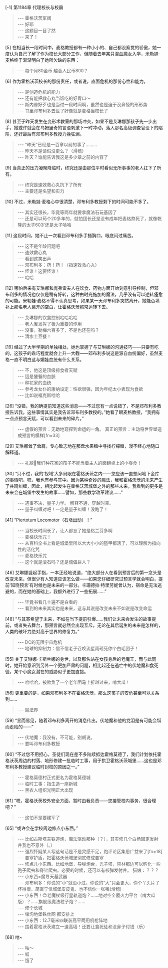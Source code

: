 
[-1] 第1184章 代理校长与校霸
>--- 霍格沃茨军阀<br>
>--- 好耶<br>
>--- 这题目一目了然<br>
>--- 来了！<br>

[5] 在相当长一段时间中，麦格教授都有一种小小的、自己都没察觉的骄傲，她一度认为自己了解了作为校长大部分工作，但随着去年某只混血魔女入学，米勒娃·麦格终于渐渐明白了她所欠缺的东西：
>--- 每个月80金币 越合人民币800？<br>

[6] 作为霍格沃茨校长的那份责任，或者说，直面危机的那份心性和能力。
>--- 是创造危机的能力<br>
>--- 还有能把救心丸当饭吃的好胃口～<br>
>--- 斯内普好歹也是当过一段时间啊，虽然也是迫于没鼻怪的形形势<br>
>--- 书里邓布利多去世了好像就是麦格当校长了<br>

[8] 甚至于昨天发生在变形术教室的那场冲突，如果不是艾琳娜那孩子先一步出手，她或许就会在乌姆里奇的言语刺激下一时冲动，落入那名高级调查官设下的陷阱，还好最后有邓布利多教授力挽狂澜。
>--- “昨天”已经是一百章以前的事了………<br>
>--- 昨天不是请假没更么？（滑稽）<br>
>--- 昨天？谁能告诉我这是多少章之前的内容了<br>

[9] 当真正的压力凝聚降临时，终究还是由那位平时看似无所事事的老人扛下了所有。
>--- 终究是速效救心丸抗下了所有<br>
>--- 主要还是名望和实力<br>

[10] 不过，米勒娃·麦格心中很清楚，邓布利多教授剩下的时间可能不多了。
>--- 其实还很长，毕竟等两年就要拿魔法石玩基因了<br>
>--- 还是可以苟个20多年的，就怕团长还是没有成年把麦格熬死了，就像乾隆的太子60岁还是太子哈哈<br>

[11] 这段时间，她不止一次看到邓布利多手捂胸口，眼底闪过痛苦。
>--- 这不是年龄问题吧<br>
>--- 速效救心丸<br>
>--- 看到这笑出声<br>
>--- 邓布利多：药！药！（指速效救心丸）<br>
>--- 怪谁！这要怪谁！<br>
>--- 哈哈<br>

[12] 哪怕后来有艾琳娜和庞弗雷夫人在饮食、药物方面开始刻意引导控制，但邓布利多的情况也仅仅是稍有好转，这种由时光施加的魔法，几乎没有可以逆转痊愈的可能。米勒娃·麦格不得不认真思考，如果某一天邓布利多突然离开，她能否填补上那名老人离开的空白，让霍格沃茨照常运转下去。
>--- 艾琳娜的饮食控制哈哈哈哈<br>
>--- 老人餐发挥了极为重要的作用<br>
>--- 没事，勒梅六百多了，不是也还在吗？<br>
>--- 清水土豆餐！<br>

[19] 经过了大半学期的单独相处，她也掌握了与艾琳娜的沟通技巧——只要有吃的，这孩子的乖巧程度就会上升一大截——邓布利多说这是源自血统偏好，虽然麦格一直不明白这与媚娃血统有什么关系。
>--- 不，他这是顶级掠食者天赋<br>
>--- 這是饕餮的血脈<br>
>--- 种花家的血统<br>
>--- 参考龙女仆的康纳设定：性欲很强，因为年纪太小表现为食欲<br>
>--- 比如说福克斯哈哈<br>

[26] “没错，我的确提前知道这些消息——不过您有一点说错了，不是邓布利多教授告诉我，这些事情其实是我告诉邓布利多教授的。”她看了眼麦格教授，“我拥有一点点预言天赋，可以看到未来的碎片。”
>--- 虚假的预言：无助地窥探到命运的一角。
真正的预言：主动将世界塑造成预言的模样[fn=33]<br>

[29] 艾琳娜耸了耸肩，专心致志地在那盘水果糖中寻找柠檬糖，漫不经心地随口解释道。
>--- 礼貌🎩我们种花家的孩子不能当着主人的面翻桌上的小零食！<br>

[30] “只不过，我的‘视域’大多局限在霍格沃茨之内——您应该一直想问地下金库的事情吧，嗯，我也有参与其中。因为某种奇妙的魔法，我和霍格沃茨的未来产生了共鸣纠缠，因此，相比起发生在霍格沃茨城堡之外的那些未来，我看到的更多是未来会在城堡中发生的故事……譬如，那些教学改革建议……”
>--- 遇事不决，量子力学。
解释不通，穿越时空。<br>
>--- 量子纠缠对吧！一定是量子纠缠！没跑了！<br>

[41] “Piertotum Locomotor（石墩出动）！”
>--- 当校长时间长了，让人都忘了她是格兰芬多啊<br>
>--- 麦格快乐咒！<br>
>--- 从百科全书上看是城堡里所以大大小小的盔甲都活了，可以理解为指向性的活化咒<br>
>--- 麦格快乐咒<br>
>--- 这个就是滚石吗？还是傀儡巨人？<br>

[46] 艾琳娜竖起手指，一本正经地说道，“绝大部分人在看到预言后的第一念头是改变未来，但很少有人知道应该怎么做——如果您仔细研究过预言学就会明白，提前‘知晓预言’有时候也是未来的一部分。卡珊德拉·特里劳妮曾认为，宿命是无法逃避的，而在她的基础上，我额外进行了一些拓展……”
>--- 毕竟书看几十遍不是白看的<br>
>--- 看到的未来其实也是未来，这与其说是改变未来不如说是改变命运<br>

[48] “与其寄希望于未来，不如在当下提前引爆……我们让未来会发生的故事提前，或者失去舞台，那预言就必然会出现互斥，无论在其后诞生的未来是怎样的，人类的破坏力绝对高于世界的修复力。”
>--- DC的无限宇宙危机<br>
>--- 地球的抑制力：信不信老子召唤流星雨砸死你个白毛团子！<br>

[55] 关于艾琳娜·卡斯兰娜的身世，以及那名站在女孩身后的老魔王，而与此同时，她开始意识到另外一个更加严肃的问题，相比起还在逃亡中的伏地魔和食死徒，某个小魔女潜在的威胁似乎更加直接。
>--- 哈哈哈，被欺负了一个老年团马上折越过来，啃大瓜！<br>

[56] 更重要的是，如果邓布利多不在霍格沃茨，那么这孩子的安危甚至可以关系到……
>--- 魔法界<br>

[59] “显而易见，随着邓布利多离开的消息传出，伏地魔和他的党羽是有可能会铤而走险的——”
>--- 伏地魔：我没有，不可能，别胡说。<br>
>--- 要叫邓布利多教授<br>

[60] “不过您不用担心，圣徒们现在差不多陆续抵达霍格莫德了，我们计划依托霍格沃茨周边的村落、地形修建一批临时工事，用于拱卫霍格沃茨城堡……这也是邓布利多教授建议临时封校的原因之一。”
>--- 霍格莫德村正式更名为霍格莫德城<br>
>--- 临时工事：指生造一座新城<br>
>--- 黑衣人组织光明正大出现<br>

[61] “嗯，霍格沃茨校外安全方面，暂时由我负责——您接管校内事务，很合理吧？”
>--- 这怕不是要建军了<br>

[65] “或许会在学校周边修点小东西。”
>--- 比如古斯塔夫铁道炮，魔法驱动那种（？），其实修几个白杨固定发射井我也不意外（。）<br>
>--- 强烈怀疑某人写这句话是不是灵感不足，跑评论区集思广益来了[fn=18]<br>
>--- 要塞护盾，把霍格沃茨城堡彻底修成要塞<br>
>--- 修点儿小东西。比如地堡，导弹炮台，光子塔，禁林那边可以孵化一些孢子爬虫和脊针爬虫。必要的时候，还可以有核弹发射井。
猫娘：？？？<br>
>--- 小东西=魔导天基武器<br>
>--- 邓布利多：你说的“小”就没小过，你说的“大”只会更大，你个丫头片子坏得很，简直宁信城堡皮皮鬼，也不信你一张嘴(滑稽)<br>
>--- 小东西！😊老魔杖级行星轨道炮？……地对空全覆火力平台（啃大瓜版）？……旗舰级魔法粒子炮？……<br>
>--- 修个长城<br>
>--- 壕沟地堡铁丝网 都安排上<br>
>--- 小东西：12.7毫米四联装高平两用机枪阵地<br>
>--- 围着霍格沃茨建立一道高墙！还要让食死徒和没鼻子付钱（乐）<br>

[68] 咕~
>--- 咕～<br>
>--- 呱<br>
>--- 饿了<br>
